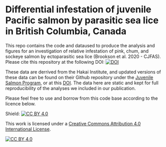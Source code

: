 # Differential infestation of juvenile Pacific salmon by parasitic sea lice in British Columbia, Canada

This repo contains the code and dataused to produce the analysis and figures for an investigation of relative infestation of pink, chum, and sockeye
salmon by ectoparasitic sea lice (Brookson et al. 2020 - CJFAS). Please cite this repository at the following DOI: [![DOI](https://zenodo.org/badge/178743921.svg)](https://zenodo.org/badge/latestdoi/178743921)


These data are derrived from the Hakai Institute, and updated versions of these data can be found on their Github repository under the [Juvenile Salmon Program](https://github.com/HakaiInstitute/jsp-data), or at this [DOI](https://hecate.hakai.org/geonetwork/srv/eng/catalog.search#/metadata/6c449900-c726-4e9a-b241-707711e253a7). The data here are static and kept for full reproducibility of the analyses we included in our publication. 

Please feel free to use and borrow from this code base according to the licence below.

Shield: [![CC BY 4.0][cc-by-shield]][cc-by]

This work is licensed under a
[Creative Commons Attribution 4.0 International License][cc-by].

[![CC BY 4.0][cc-by-image]][cc-by]

[cc-by]: http://creativecommons.org/licenses/by/4.0/
[cc-by-image]: https://i.creativecommons.org/l/by/4.0/88x31.png
[cc-by-shield]: https://img.shields.io/badge/License-CC%20BY%204.0-lightgrey.svg
